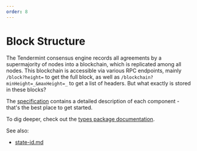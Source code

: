 ```yaml
---
order: 8
---
```


# Block Structure

The Tendermint consensus engine records all agreements by a
supermajority of nodes into a blockchain, which is replicated among all
nodes. This blockchain is accessible via various RPC endpoints, mainly
`/block?height=` to get the full block, as well as
`/blockchain?minHeight=_&maxHeight=_` to get a list of headers. But what
exactly is stored in these blocks?

The [specification](https://github.com/tendermint/tendermint/tree/master/spec/core/data_structures.md) contains a detailed description of each component - that's the best place to get started.

To dig deeper, check out the [types package documentation](https://godoc.org/github.com/tendermint/tendermint/types).

See also:

* [state-id.md](state-id.md)
